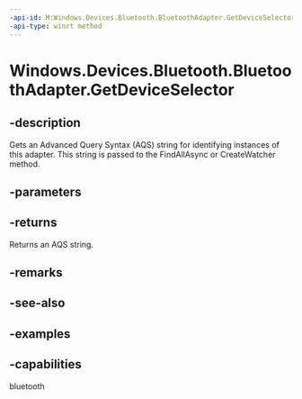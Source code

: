 ```yaml
---
-api-id: M:Windows.Devices.Bluetooth.BluetoothAdapter.GetDeviceSelector
-api-type: winrt method
---
```


<!-- Method syntax.
public string BluetoothAdapter.GetDeviceSelector()
-->

# Windows.Devices.Bluetooth.BluetoothAdapter.GetDeviceSelector

## -description
Gets an Advanced Query Syntax (AQS) string for identifying instances of this adapter. This string is passed to the FindAllAsync or CreateWatcher method.

## -parameters

## -returns
Returns an AQS string.

## -remarks

## -see-also

## -examples


## -capabilities
bluetooth
